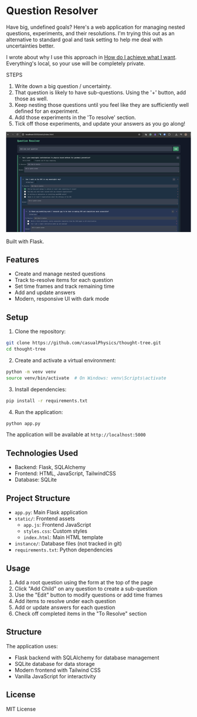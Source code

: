 # Question Resolver
Have big, undefined goals? Here's a web application for managing nested questions, experiments, and their resolutions. 
I'm trying this out as an alternative to standard goal and task setting to help me deal with uncertainties better. 

I wrote about why I use this approach in [How do I achieve what I want](https://substack.com/home/post/p-162918993). 
Everything's local, so your use will be completely private. 

STEPS
1. Write down a big question / uncertainty. 
2. That question is likely to have sub-questions. Using the '+' button, add those as well. 
3. Keep nesting those questions until you feel like they are sufficiently well defined for an experiment. 
4. Add those experiments in the 'To resolve' section. 
5. Tick off those experiments, and update your answers as you go along!

![Question Resolver Screenshot](images/example.png)

Built with Flask. 

## Features

- Create and manage nested questions
- Track to-resolve items for each question
- Set time frames and track remaining time
- Add and update answers
- Modern, responsive UI with dark mode

## Setup

1. Clone the repository:
```bash
git clone https://github.com/casualPhysics/thought-tree.git
cd thought-tree
```

2. Create and activate a virtual environment:
```bash
python -m venv venv
source venv/bin/activate  # On Windows: venv\Scripts\activate
```

3. Install dependencies:
```bash
pip install -r requirements.txt
```

4. Run the application:
```bash
python app.py
```

The application will be available at `http://localhost:5000`

## Technologies Used

- Backend: Flask, SQLAlchemy
- Frontend: HTML, JavaScript, TailwindCSS
- Database: SQLite

## Project Structure

- `app.py`: Main Flask application
- `static/`: Frontend assets
  - `app.js`: Frontend JavaScript
  - `styles.css`: Custom styles
  - `index.html`: Main HTML template
- `instance/`: Database files (not tracked in git)
- `requirements.txt`: Python dependencies

## Usage

1. Add a root question using the form at the top of the page
2. Click "Add Child" on any question to create a sub-question
3. Use the "Edit" button to modify questions or add time frames
4. Add items to resolve under each question
5. Add or update answers for each question
6. Check off completed items in the "To Resolve" section

## Structure

The application uses:
- Flask backend with SQLAlchemy for database management
- SQLite database for data storage
- Modern frontend with Tailwind CSS
- Vanilla JavaScript for interactivity

## License

MIT License 